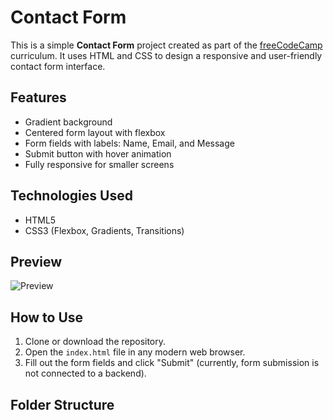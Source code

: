 # Contact Form

This is a simple **Contact Form** project created as part of the [freeCodeCamp](https://www.freecodecamp.org) curriculum. It uses HTML and CSS to design a responsive and user-friendly contact form interface.

## Features

- Gradient background
- Centered form layout with flexbox
- Form fields with labels: Name, Email, and Message
- Submit button with hover animation
- Fully responsive for smaller screens

## Technologies Used

- HTML5
- CSS3 (Flexbox, Gradients, Transitions)

## Preview

![Preview](https://i.postimg.cc/bY1sD2Df/Screenshot-2025-06-01-12-56-08-538.jpg)

## How to Use

1. Clone or download the repository.
2. Open the `index.html` file in any modern web browser.
3. Fill out the form fields and click "Submit" (currently, form submission is not connected to a backend).

## Folder Structure
